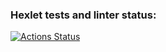 ### Hexlet tests and linter status:
[![Actions Status](https://github.com/ElenaKazakova124/qa-engineer-project-85/actions/workflows/hexlet-check.yml/badge.svg)](https://github.com/ElenaKazakova124/qa-engineer-project-85/actions)